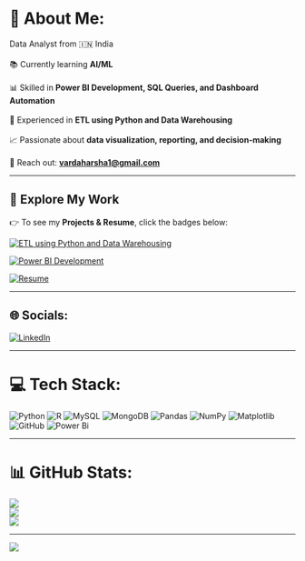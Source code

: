 # 💫 About Me:
Data Analyst from 🇮🇳 India <br><br>
📚 Currently learning **AI/ML** <br><br>
📊 Skilled in **Power BI Development, SQL Queries, and Dashboard Automation** <br><br>
🐍 Experienced in **ETL using Python and Data Warehousing** <br><br>
📈 Passionate about **data visualization, reporting, and decision-making** <br><br>
📩 Reach out: **vardaharsha1@gmail.com**

---

## 🚀 Explore My Work  
👉 To see my **Projects & Resume**, click the badges below:  

[![ETL using Python and Data Warehousing](https://img.shields.io/badge/ETL%20Project-Python%20%26%20Data%20Warehouse-3670A0?style=for-the-badge&logo=python&logoColor=white)](https://github.com/Harsha-DA-21/ETL-Portfolio-Project.git)  

[![Power BI Development](https://img.shields.io/badge/Power%20BI-Dashboards%20%26%20SQL-F2C811?style=for-the-badge&logo=powerbi&logoColor=black)](https://github.com/Harsha-DA-21/POWER-BI.git)  

[![Resume](https://img.shields.io/badge/Resume-View%20PDF-0A66C2?style=for-the-badge&logo=readme&logoColor=white)](https://github.com/Harsha-DA-21/Resume/blob/main/HARSHA%20%20A.pdf)  

---

## 🌐 Socials:
[![LinkedIn](https://img.shields.io/badge/LinkedIn-%230077B5.svg?logo=linkedin&logoColor=white)](https://www.linkedin.com/in/harsha-a-a1b2b4190/)  

---

# 💻 Tech Stack:
![Python](https://img.shields.io/badge/python-3670A0?style=for-the-badge&logo=python&logoColor=ffdd54) 
![R](https://img.shields.io/badge/r-%23276DC3.svg?style=for-the-badge&logo=r&logoColor=white) 
![MySQL](https://img.shields.io/badge/mysql-4479A1.svg?style=for-the-badge&logo=mysql&logoColor=white) 
![MongoDB](https://img.shields.io/badge/MongoDB-%234ea94b.svg?style=for-the-badge&logo=mongodb&logoColor=white) 
![Pandas](https://img.shields.io/badge/pandas-%23150458.svg?style=for-the-badge&logo=pandas&logoColor=white) 
![NumPy](https://img.shields.io/badge/numpy-%23013243.svg?style=for-the-badge&logo=numpy&logoColor=white) 
![Matplotlib](https://img.shields.io/badge/Matplotlib-%23ffffff.svg?style=for-the-badge&logo=Matplotlib&logoColor=black) 
![GitHub](https://img.shields.io/badge/github-%23121011.svg?style=for-the-badge&logo=github&logoColor=white) 
![Power Bi](https://img.shields.io/badge/power_bi-F2C811?style=for-the-badge&logo=powerbi&logoColor=black)  

---

# 📊 GitHub Stats:
![](https://github-readme-stats.vercel.app/api?username=Harsha-DA-21&theme=dark&hide_border=true&include_all_commits=false&count_private=true)<br/>
![](https://nirzak-streak-stats.vercel.app/?user=Harsha-DA-21&theme=dark&hide_border=true)<br/>
![](https://github-readme-stats.vercel.app/api/top-langs/?username=Harsha-DA-21&theme=dark&hide_border=true&include_all_commits=false&count_private=true&layout=compact)

---

[![](https://visitcount.itsvg.in/api?id=Harsha-DA-21&icon=0&color=0)](https://visitcount.itsvg.in)

<!-- Proudly created with GPRM ( https://gprm.itsvg.in ) -->

